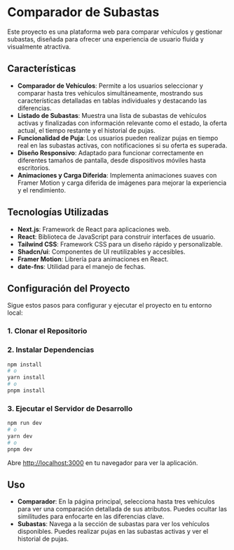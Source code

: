# Comparador de Subastas

Este proyecto es una plataforma web para comparar vehículos y gestionar subastas, diseñada para ofrecer una experiencia de usuario fluida y visualmente atractiva.

## Características

*   **Comparador de Vehículos**: Permite a los usuarios seleccionar y comparar hasta tres vehículos simultáneamente, mostrando sus características detalladas en tablas individuales y destacando las diferencias.
*   **Listado de Subastas**: Muestra una lista de subastas de vehículos activas y finalizadas con información relevante como el estado, la oferta actual, el tiempo restante y el historial de pujas.
*   **Funcionalidad de Puja**: Los usuarios pueden realizar pujas en tiempo real en las subastas activas, con notificaciones si su oferta es superada.
*   **Diseño Responsivo**: Adaptado para funcionar correctamente en diferentes tamaños de pantalla, desde dispositivos móviles hasta escritorios.
*   **Animaciones y Carga Diferida**: Implementa animaciones suaves con Framer Motion y carga diferida de imágenes para mejorar la experiencia y el rendimiento.

## Tecnologías Utilizadas

*   **Next.js**: Framework de React para aplicaciones web.
*   **React**: Biblioteca de JavaScript para construir interfaces de usuario.
*   **Tailwind CSS**: Framework CSS para un diseño rápido y personalizable.
*   **Shadcn/ui**: Componentes de UI reutilizables y accesibles.
*   **Framer Motion**: Librería para animaciones en React.
*   **date-fns**: Utilidad para el manejo de fechas.

## Configuración del Proyecto

Sigue estos pasos para configurar y ejecutar el proyecto en tu entorno local:

### 1. Clonar el Repositorio

### 2. Instalar Dependencias

```bash
npm install
# o
yarn install
# o
pnpm install
```

### 3. Ejecutar el Servidor de Desarrollo

```bash
npm run dev
# o
yarn dev
# o
pnpm dev
```

Abre [http://localhost:3000](http://localhost:3000) en tu navegador para ver la aplicación.

## Uso

*   **Comparador**: En la página principal, selecciona hasta tres vehículos para ver una comparación detallada de sus atributos. Puedes ocultar las similitudes para enfocarte en las diferencias clave.
*   **Subastas**: Navega a la sección de subastas para ver los vehículos disponibles. Puedes realizar pujas en las subastas activas y ver el historial de pujas.
